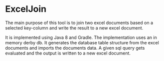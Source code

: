 # ExcelJoin
The main purpose of this tool is to join two excel documents based on a selected key-column and write the result to a new excel document. 

It is implemented using Java 8 and Gradle. The implementation uses an in memory derby db. It generates the database table structure from the excel documents and imports the documents data. A given sql query gets evaluated and the output is written to a new excel document.
